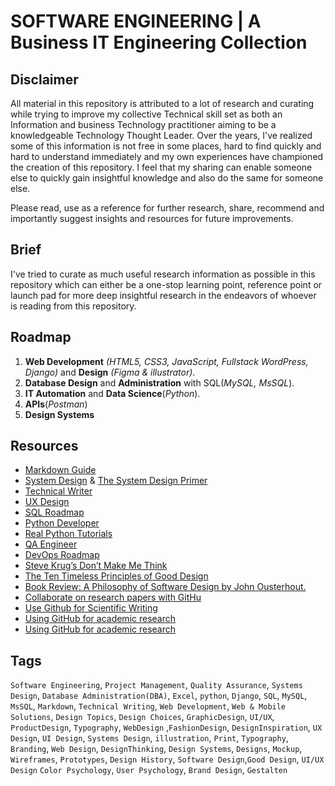 # SOFTWARE ENGINEERING | A Business IT Engineering Collection

## Disclaimer

All material in this repository is attributed to a lot of research and curating while trying to improve my collective Technical skill set as both an Information and business Technology practitioner aiming to be a knowledgeable Technology Thought Leader.
Over the years, I've realized some of this information is not free in some places, hard to find quickly and hard to understand immediately and my own experiences have championed the creation of this repository.
I feel that my sharing can enable someone else to quickly gain insightful knowledge and also do the same for someone else.

Please read, use as a reference for further research, share, recommend and importantly suggest insights and resources for future improvements.

## Brief

I've tried to curate as much useful research information as possible in this repository which can either be a one-stop learning point, reference point or launch pad for more deep insightful research in the endeavors of whoever is reading from this repository.

## Roadmap

1. **Web Development** _(HTML5, CSS3, JavaScript, Fullstack WordPress, Django)_ and **Design** _(Figma & illustrator)_.
2. **Database Design** and **Administration** with SQL(_MySQL, MsSQL_).
3. **IT Automation** and **Data Science**(_Python_).
4. **APIs**(_Postman_)
5. **Design Systems**

## Resources

* [Markdown Guide](https://www.markdownguide.org/)
* [System Design](https://roadmap.sh/system-design) & [The System Design Primer](https://github.com/donnemartin/system-design-primer#how-to-approach-a-system-design-interview-question)
* [Technical Writer](https://roadmap.sh/technical-writer)
* [UX Design](https://roadmap.sh/ux-design)
* [SQL Roadmap](https://roadmap.sh/sql)
* [Python Developer](https://roadmap.sh/python)
* [Real Python Tutorials](https://realpython.com/)
* [QA Engineer](https://roadmap.sh/qa)
* [DevOps Roadmap](https://roadmap.sh/devops)
* [Steve Krug’s Don’t Make Me Think](https://github.com/intellusug/designstudio/blob/main/resources/Don%E2%80%99t%20Make%20Me%20Think%20by%20Steve%20Krug.pdf)
* [The Ten Timeless Principles of Good Design](https://github.com/intellusug/designstudio/blob/main/resources/10PrinciplesofGoodDesign%20By%20Dieter%20Rams.pdf)
* [Book Review: A Philosophy of Software Design by John Ousterhout.](https://medium.com/@piusnmuhumuza/book-review-a-philosophy-of-software-design-by-john-ousterhout-dad8a3dbc6ea)
* [Collaborate on research papers with GitHu](https://dev.to/azure/collaborate-on-research-papers-with-github-76e)
* [Use Github for Scientific Writing](https://paulklemm.com/blog/2014-07-16-use-github-for-scientific-writing/#:~:text=GIT%20is%20a%20good%20tool,for%20storing%20LaTeX%20source%20there.)
* [Using GitHub for academic research](https://medium.com/illumination/using-github-for-academic-research-bfb5c41b7360)
* [Using GitHub for academic research](https://hackmd.io/@vivek-blog/github_article)


## Tags

``Software Engineering``, ``Project Management``, ``Quality Assurance``, ``Systems Design``, ``Database Administration(DBA)``, ``Excel``, ``python``, ``Django``, ``SQL``, ``MySQL``, ``MsSQL``, ``Markdown``, ``Technical Writing``, ``Web Development``, ``Web & Mobile Solutions``, ``Design Topics``, ``Design Choices``, ``GraphicDesign``, ``UI/UX``, ``ProductDesign``, ``Typography``, ``WebDesign`` ,``FashionDesign``, ``DesignInspiration``, ``UX Design``, ``UI Design``, ``Systems Design``, ``illustration``, ``Print``, ``Typography``, ``Branding``, ``Web Design``,
``DesignThinking``, ``Design Systems``, ``Designs``, ``Mockup``, ``Wireframes``, ``Prototypes``, ``Design History``, ``Software Design``,``Good Design``, `UI/UX Design`
``Color Psychology``, ``User Psychology``, ``Brand Design``, ``Gestalten``

